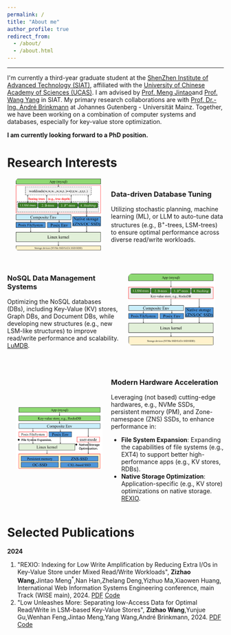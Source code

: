 ```yaml
---
permalink: /
title: "About me"
author_profile: true
redirect_from: 
  - /about/
  - /about.html
---
```


---
I'm currently a third-year graduate student at the [ShenZhen Institute of Advanced Technology (SIAT)](https://english.siat.ac.cn/), affiliated with the [University of Chinese Academy of Sciences (UCAS)](https://english.ucas.ac.cn/). I am advised by [Prof. Meng Jintao](http://210.75.252.46/jintao/)and [Prof. Wang Yang](https://people.ucas.edu.cn/~yangwang) in SIAT. My primary research collaborations are with [Prof. Dr.-Ing. André Brinkmann](https://research.zdv.uni-mainz.de/people/andre-brinkmann/) at Johannes Gutenberg - Universität Mainz. Together, we have been working on a combination of computer systems and databases, especially for key-value store optimization.

**I am currently looking forward to a PhD position.**

Research Interests
======

<style>
    /* 通用容器样式 */
    .responsive-container {
        display: flex;
        align-items: center;
        margin-bottom: 30px;
    }

    /* 电脑版：奇数块图片左，偶数块图片右 */
    .responsive-container:nth-child(odd) {
        flex-direction: row; /* 奇数段落：图片在左，文字在右 */
    }

    .responsive-container:nth-child(even) {
        flex-direction: row-reverse; /* 偶数段落：文字在左，图片在右 */
    }

    .responsive-container img {
        width: 40%;
        margin: 0 20px;
        border-radius: 8px;
    }

    .responsive-container div {
        flex: 1;
    }

    /* 移动端样式：屏幕宽度小于768px时 */
    @media screen and (max-width: 768px) {
        .responsive-container {
            flex-direction: column; /* 改为上下布局 */
            text-align: center;
        }

        .responsive-container img {
            width: 80%; /* 图片宽度调整 */
            margin: 20px auto; /* 图片居中 */
            order: 1; /* 图片在上 */
        }

        .responsive-container div {
            text-align: left; /* 保持文字左对齐 */
            order: 2; /* 文字在下 */
        }
    }
</style>


<div class="responsive-container">
    <img src="../images/figure3.png" alt="Data-driven Database Tuning">
    <div>
        <h3>Data-driven Database Tuning</h3>
        <p>Utilizing stochastic planning, machine learning (ML), or LLM to auto-tune data structures (e.g., B<sup>+</sup>-trees, LSM-trees) to ensure optimal performance across diverse read/write workloads.</p>
    </div>
</div>

<div class="responsive-container">
    <img src="../images/figure2.png" alt="NoSQL Data Management Systems" >
    <div>
        <h3>NoSQL Data Management Systems</h3>
        <p>Optimizing the NoSQL databases (DBs), including Key-Value (KV) stores, Graph DBs, and Document DBs, while developing new structures (e.g., new LSM-like structures) to improve read/write performance and scalability. <a href="#vldb2025">LuMDB</a>.</p>
    </div>
</div>

<div class="responsive-container">
    <img src="../images/figure1.png" alt="Modern Hardware Acceleration">
    <div>
        <h3>Modern Hardware Acceleration</h3>
        <p> Leveraging (not based) cutting-edge hardwares, e.g., NVMe SSDs, persistent memory (PM), and Zone-namespace (ZNS) SSDs, to enhance performance in:</p>
        <ul>
            <li><b>File System Expansion</b>: Expanding the capabilities of file systems (e.g., EXT4) to support better high-performance apps (e.g., KV stores, RDBs).</li>
            <li><b>Native Storage Optimization</b>: Application-specific (e.g., KV store) optimizations on native storage. <a href="#wise2024">REXIO</a>.</li>
        </ul>
    </div>
</div>

Selected Publications
======

**2024**

1.  <a name="wise2024"></a> "REXIO: Indexing for Low Write Amplification by Reducing Extra I/Os in Key-Value Store under Mixed Read/Write Workloads", **Zizhao Wang**,Jintao Meng<sup>*</sup>,Nan Han,Zhelang Deng,Yizhuo Ma,Xiaowen Huang, International Web Information Systems Engineering conference, main Track (WISE main), 2024. [PDF](../conference_pdfs/REXIO.pdf) [Code](https://github.com/Zizhao-Wang/REXIO)
1.  <a name="vldb2025"></a> "Low Unleashes More: Separating low-Access Data for Optimal Read/Write in LSM-based Key-Value Stores", **Zizhao Wang**,Yunjue Gu,Wenhan Feng,Jintao Meng,Yang Wang,André Brinkmann, 2024. [PDF](#) [Code](https://github.com/Zizhao-Wang/LuMDB)